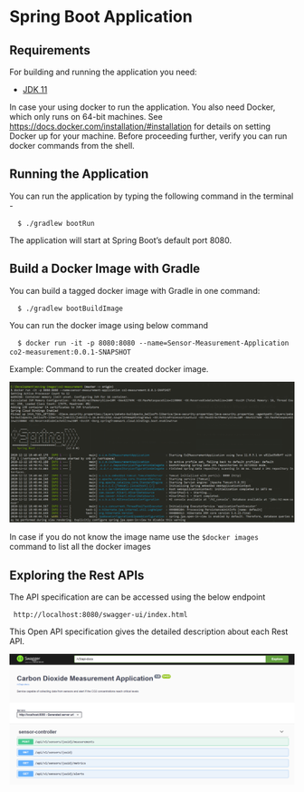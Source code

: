 # Spring Boot Application

## Requirements

For building and running the application you need:

- [JDK 11](https://www.oracle.com/java/technologies/javase-jdk11-downloads.html)

In case your using docker to run the application.
You also need Docker, which only runs on 64-bit machines. See https://docs.docker.com/installation/#installation for details
on setting Docker up for your machine. Before proceeding further, verify you can run docker commands from the shell.

## Running the Application

You can run the application by typing the following command in the terminal -

```shell script
  $ ./gradlew bootRun
```
The application will start at Spring Boot’s default port 8080.

## Build a Docker Image with Gradle
You can build a tagged docker image with Gradle in one command:

```shell script
  $ ./gradlew bootBuildImage
```
You can run the docker image using below command

```shell script
  $ docker run -it -p 8080:8080 --name=Sensor-Measurement-Application co2-measurement:0.0.1-SNAPSHOT
```
Example: Command to run the created docker image.

![img_2.png](img_2.png)

In case if you do not know the image name use the ```$docker images``` command to list all the docker images

## Exploring the Rest APIs
The API specification are can be accessed using the below endpoint
```shell
 http://localhost:8080/swagger-ui/index.html
```
This Open API specification gives the detailed description about each Rest API.

![img.png](img.png)